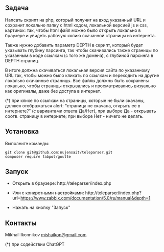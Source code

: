 ## Задача
Напсать скрипт на php, который получит на вход указанный URL 
и сохранит локально папку c html кодом, локальной версией js и css, картинок: 
так, чтобы html файл можно было открыть локально в браузере 
и увидеть рабочую копию скачанной страницы из интернета.

Также нужно добавить параметр DEPTH в скрипт, 
который будет указывать глубину парсинга, 
так чтобы скачивались также страницы по указанным в коде ссылкам 
(с того же домена), с глубиной парсинга в DEPTH страниц.

В итоге должна скачиваться локальная версия сайта по указанному URL так, 
чтобы можно было кликать по ссылкам и переходить на другие локально 
скачанные страницы. Все файлы должны быть сохранены локально, 
чтобы страницы открывались и просматривались визуально как оригиналы, 
даже без доступа в интернет.

(*) при клике по ссылкам на страницы, которые не были скачаны, 
должен отображаться alert: “страница не скачана, открыть ее в интернете?” 
(с вариантами ответа Да/Нет), при выборе Да - открывать соотв. страницу в интернете; 
при выборе Нет - ничего не делать.

## Установка 
Выполните команды:
```
git clone git@github.com:nujensait/teleparser.git
composer require fabpot/goutte
```

## Запуск
- Открыть в браузере:
http://teleparser/index.php

- Или с конкретными настройками:
http://teleparser/index.php?url=https://www.zabbix.com/documentation/5.0/ru/manual&depth=1

- Нажать на кнопку "Запуск"

## Контакты
Mikhail Ikonnikov <mishaikon@gmail.com>

(*) при содействии ChatGPT
